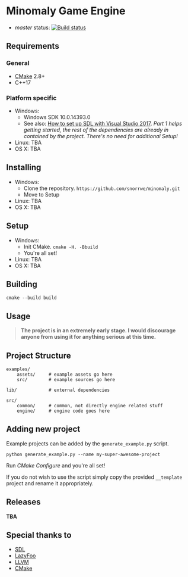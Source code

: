 # Minomaly Game Engine

- _master_ status: [![Build status](https://ci.appveyor.com/api/projects/status/1ix6lgn3objhh270/branch/master?svg=true)](https://ci.appveyor.com/project/snorrwe/minomaly/branch/master)

## Requirements

### General 

- [CMake](https://cmake.org/) 2.8+
- C++17

### Platform specific

- Windows:
    - Windows SDK 10.0.14393.0
    - See also: [How to set up SDL with Visual Studio 2017](https://www.wikihow.com/Set-Up-SDL-with-Visual-Studio-2017). _Part 1 helps getting started, the rest of the dependencies are already in contained by the project. There's no need for additional Setup!_
- Linux: TBA
- OS X: TBA

## Installing

- Windows:
    - Clone the repository. `https://github.com/snorrwe/minomaly.git`
    - Move to Setup
- Linux: TBA
- OS X: TBA

## Setup

- Windows:
    - Init CMake. `cmake -H. -Bbuild`
    - You're all set!
- Linux: TBA
- OS X: TBA

## Building

`cmake --build build`

## Usage

> __The project is in an extremely early stage. I would discourage anyone from using it for anything serious at this time.__

## Project Structure

```
examples/
    assets/     # example assets go here
    src/        # example sources go here

lib/            # external dependencies

src/
    common/     # common, not directly engine related stuff
    engine/     # engine code goes here
```

## Adding new project

Example projects can be added by the `generate_example.py` script.

`python generate_example.py --name my-super-awesome-project`

Run _CMake Configure_ and you're all set!

If you do not wish to use the script simply copy the provided `__template` project and rename it appropriately.

## Releases

__TBA__

## Special thanks to

- [SDL](https://www.libsdl.org/)
- [LazyFoo](http://www.lazyfoo.net/tutorials/SDL/index.php)
- [LLVM](https://llvm.org/)
- [CMake](https://cmake.org/)
